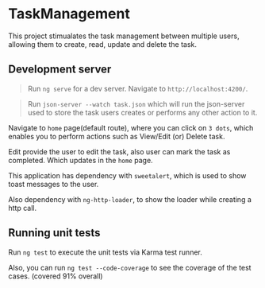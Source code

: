 # TaskManagement

This project stimualates the task management between multiple users, allowing them to create, read, update and delete the task.

## Development server

>Run `ng serve` for a dev server. Navigate to `http://localhost:4200/`.

>Run `json-server --watch task.json` which will run the json-server used to store the task users creates or performs any other action to it.

Navigate to `home` page(default route), where you can click on `3 dots`, which enables you to perform actions such as View/Edit (or) Delete task.

Edit provide the user to edit the task, also user can mark the task as completed. Which updates in the `home` page.

This application has dependency with `sweetalert`, which is used to show toast messages to the user.

Also dependency with `ng-http-loader`, to show the loader while creating a http call.

## Running unit tests

Run `ng test` to execute the unit tests via Karma test runner.

Also, you can run `ng test --code-coverage` to see the coverage of the test cases. (covered 91% overall)


